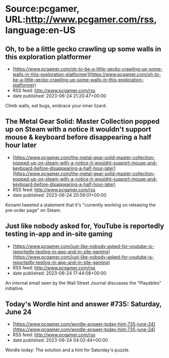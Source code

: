 # Source:pcgamer, URL:http://www.pcgamer.com/rss, language:en-US

## Oh, to be a little gecko crawling up some walls in this exploration platformer
 - [https://www.pcgamer.com/oh-to-be-a-little-gecko-crawling-up-some-walls-in-this-exploration-platformer](https://www.pcgamer.com/oh-to-be-a-little-gecko-crawling-up-some-walls-in-this-exploration-platformer)
 - RSS feed: http://www.pcgamer.com/rss
 - date published: 2023-06-24 21:20:47+00:00

Climb walls, eat bugs, embrace your inner lizard.

## The Metal Gear Solid: Master Collection popped up on Steam with a notice it wouldn't support mouse & keyboard before disappearing a half hour later
 - [https://www.pcgamer.com/the-metal-gear-solid-master-collection-popped-up-on-steam-with-a-notice-it-wouldnt-support-mouse-and-keyboard-before-disappearing-a-half-hour-later](https://www.pcgamer.com/the-metal-gear-solid-master-collection-popped-up-on-steam-with-a-notice-it-wouldnt-support-mouse-and-keyboard-before-disappearing-a-half-hour-later)
 - RSS feed: http://www.pcgamer.com/rss
 - date published: 2023-06-24 20:59:01+00:00

Konami tweeted a statement that it's "currently working on releasing the pre-order page" on Steam.

## Just like nobody asked for, YouTube is reportedly testing in-app and in-site gaming
 - [https://www.pcgamer.com/just-like-nobody-asked-for-youtube-is-reportedly-testing-in-app-and-in-site-gaming](https://www.pcgamer.com/just-like-nobody-asked-for-youtube-is-reportedly-testing-in-app-and-in-site-gaming)
 - RSS feed: http://www.pcgamer.com/rss
 - date published: 2023-06-24 17:44:08+00:00

An internal email seen by the Wall Street Journal discusses the "Playables" initiative.

## Today's Wordle hint and answer #735: Saturday, June 24
 - [https://www.pcgamer.com/wordle-answer-today-hint-735-june-24](https://www.pcgamer.com/wordle-answer-today-hint-735-june-24)
 - RSS feed: http://www.pcgamer.com/rss
 - date published: 2023-06-24 04:02:44+00:00

Wordle today: The solution and a hint for Saturday's puzzle.

